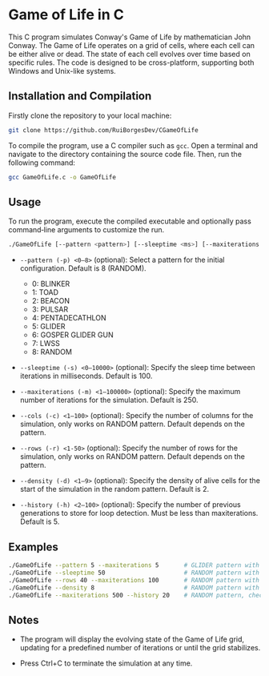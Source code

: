 # Game of Life in C

This C program simulates Conway's Game of Life by mathematician John Conway. The Game of Life operates on a grid of cells, where each cell can be either alive or dead. The state of each cell evolves over time based on specific rules.
The code is designed to be cross-platform, supporting both Windows and Unix-like systems.

## Installation and Compilation

Firstly clone the repository to your local machine:

```bash
git clone https://github.com/RuiBorgesDev/CGameOfLife
```

To compile the program, use a C compiler such as `gcc`. Open a terminal and navigate to the directory containing the source code file. Then, run the following command:

```bash
gcc GameOfLife.c -o GameOfLife
```

## Usage

To run the program, execute the compiled executable and optionally pass command‑line arguments to customize the run.

```bash
./GameOfLife [--pattern <pattern>] [--sleeptime <ms>] [--maxiterations <n>] [--cols <n>] [--rows <n>] [--density <n>]
```

- `--pattern (-p) <0–8>` (optional): Select a pattern for the initial configuration. Default is 8 (RANDOM).
  - 0: BLINKER
  - 1: TOAD
  - 2: BEACON
  - 3: PULSAR
  - 4: PENTADECATHLON
  - 5: GLIDER
  - 6: GOSPER GLIDER GUN
  - 7: LWSS
  - 8: RANDOM

- `--sleeptime (-s) <0–10000>` (optional): Specify the sleep time between iterations in milliseconds. Default is 100.

- `--maxiterations (-m) <1–100000>` (optional): Specify the maximum number of iterations for the simulation. Default is 250.

- `--cols (-c) <1–100>` (optional): Specify the number of columns for the simulation, only works on RANDOM pattern. Default depends on the pattern.

- `--rows (-r) <1-50>` (optional): Specify the number of rows for the simulation, only works on RANDOM pattern. Default depends on the pattern.

- `--density (-d) <1–9>` (optional): Specify the density of alive cells for the start of the simulation in the random pattern. Default is 2.

- `--history (-h) <2–100>` (optional): Specify the number of previous generations to store for loop detection. Must be less than maxiterations. Default is 5.

## Examples

```bash
./GameOfLife --pattern 5 --maxiterations 5       # GLIDER pattern with 5 max iterations
./GameOfLife --sleeptime 50                      # RANDOM pattern with 50ms delay
./GameOfLife --rows 40 --maxiterations 100       # RANDOM pattern with 40 rows and 100 max iterations
./GameOfLife --density 8                         # RANDOM pattern with 80% density
./GameOfLife --maxiterations 500 --history 20    # RANDOM pattern, check for loops over the last 20 states up to 500 iterations
```

## Notes

- The program will display the evolving state of the Game of Life grid, updating for a predefined number of iterations or until the grid stabilizes.

- Press Ctrl+C to terminate the simulation at any time.
